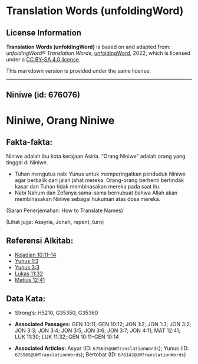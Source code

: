# Translation Words (unfoldingWord)

## License Information

**Translation Words (unfoldingWord)** is based on and adapted from: _unfoldingWord® Translation Words_, [unfoldingWord](https://unfoldingword.org/utw), 2022, which is licensed under a [CC BY-SA 4.0 license](https://creativecommons.org/licenses/by-sa/4.0/legalcode.en).

This markdown version is provided under the same license.



--------------------------------

## Niniwe (id: 676076)

Niniwe, Orang Niniwe
====================

Fakta\-fakta:
-------------

Niniwe adalah ibu kota kerajaan Asiria. “Orang Niniwe” adalah orang yang tinggal di Niniwe.

* Tuhan mengutus nabi Yunus untuk memperingatkan penduduk Niniwe agar berbalik dari jalan jahat mereka. Orang\-orang berhenti bertindak kasar dan Tuhan tidak membinasakan mereka pada saat itu.
* Nabi Nahum dan Zefanya sama\-sama bernubuat bahwa Allah akan membinasakan Niniwe sebagai hukuman atas dosa mereka.

(Saran Penerjemahan: How to Translate Names)

(Lihat juga: Assyria, Jonah, repent, turn)

Referensi Alkitab:
------------------

* [Kejadian 10:11–14](https://ref.ly/Gen10:11-Gen10:14)
* [Yunus 1:3](https://ref.ly/Jonah1:3)
* [Yunus 3:3](https://ref.ly/Jonah3:3)
* [Lukas 11:32](https://ref.ly/Luke11:32)
* [Matius 12:41](https://ref.ly/Matt12:41)

Data Kata:
----------

* Strong’s: H5210, G35350, G35360

* **Associated Passages:** GEN 10:11; GEN 10:12; JON 1:2; JON 1:3; JON 3:2; JON 3:3; JON 3:4; JON 3:5; JON 3:6; JON 3:7; JON 4:11; MAT 12:41; LUK 11:30; LUK 11:32; GEN 10:11–GEN 10:14
* **Associated Articles:** Asyur (ID: `675635@UWTranslationWords`); Yunus (ID: `675965@UWTranslationWords`); Bertobat (ID: `676143@UWTranslationWords`)

